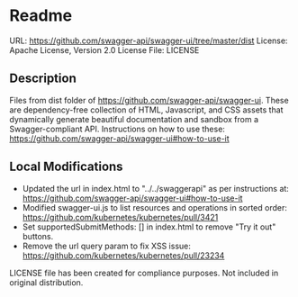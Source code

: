 # Readme

URL: https://github.com/swagger-api/swagger-ui/tree/master/dist
License: Apache License, Version 2.0
License File: LICENSE

## Description
Files from dist folder of https://github.com/swagger-api/swagger-ui.
These are dependency-free collection of HTML, Javascript, and CSS assets that
dynamically generate beautiful documentation and sandbox from a
Swagger-compliant API.
Instructions on how to use these:
https://github.com/swagger-api/swagger-ui#how-to-use-it

## Local Modifications
- Updated the url in index.html to "../../swaggerapi" as per instructions at:
https://github.com/swagger-api/swagger-ui#how-to-use-it
- Modified swagger-ui.js to list resources and operations in sorted order: https://github.com/kubernetes/kubernetes/pull/3421
- Set supportedSubmitMethods: [] in index.html to remove "Try it out" buttons.
- Remove the url query param to fix XSS issue:
  https://github.com/kubernetes/kubernetes/pull/23234

LICENSE file has been created for compliance purposes.
Not included in original distribution.
